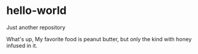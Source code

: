 # hello-world
Just another repository 


What's up,
My favorite food is peanut butter,
but only the kind with honey infused in it.
